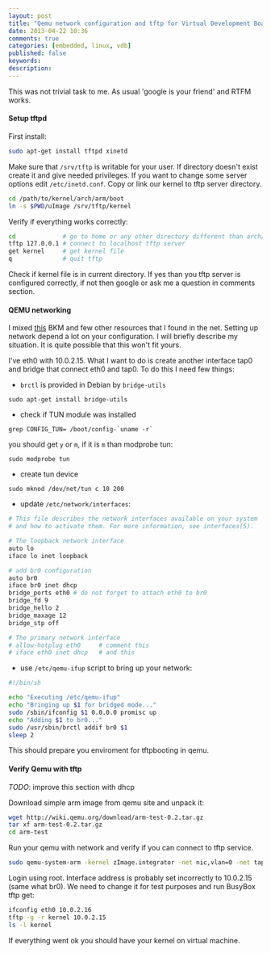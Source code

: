 ```yaml
---
layout: post
title: "Qemu network configuration and tftp for Virtual Development Board"
date: 2013-04-22 10:36
comments: true
categories: [embedded, linux, vdb]
published: false
keywords:
description:
---
```


This was not trivial task to me. As usual 'google is your friend' and RTFM works.
#### Setup tftpd ####
First install:
```bash
sudo apt-get install tftpd xinetd
```
Make sure that `/srv/tftp` is writable for your user. If directory doesn't exist 
create it and give needed privileges. If you want to change some 
server options edit `/etc/inetd.conf`. Copy or link our kernel to tftp server
directory.
```bash
cd /path/to/kernel/arch/arm/boot
ln -s $PWD/uImage /srv/tftp/kernel
```
Verify if everything works correctly:
```bash
cd             # go to home or any other directory different than arch/arm/boot
tftp 127.0.0.1 # connect to localhost tftp server
get kernel     # get kernel file
q              # quit tftp
```
Check if kernel file is in current directory. If yes than you tftp server is 
configured correctly, if not then google or ask me a question in comments 
section.

#### QEMU networking ###
I mixed [this](http://toast.djw.org.uk/qemu.html) BKM and few other resources
that I found in the net. Setting up network depend a lot on your configuration.
I will briefly describe my situation. It is quite possible that this won't fit 
yours.

I've eth0 with 10.0.2.15. What I want to do is create another interface tap0 and
bridge that connect eth0 and tap0. To do this I need few things:

* `brctl` is provided in Debian by `bridge-utils`
```
sudo apt-get install bridge-utils
```
* check if TUN module was installed
```
grep CONFIG_TUN= /boot/config-`uname -r`
```
you should get `y` or `m`, if it is `m` than modprobe tun:
```
sudo modprobe tun
```
* create tun device
```
sudo mknod /dev/net/tun c 10 200
```
* update `/etc/network/interfaces`:
```bash
# This file describes the network interfaces available on your system
# and how to activate them. For more information, see interfaces(5).

# The loopback network interface
auto lo
iface lo inet loopback

# add br0 configuration
auto br0
iface br0 inet dhcp
bridge_ports eth0 # do not forget to attach eth0 to br0
bridge_fd 9
bridge_hello 2
bridge_maxage 12
bridge_stp off

# The primary network interface
# allow-hotplug eth0     # comment this
# iface eth0 inet dhcp   # and this
```
* use `/etc/qemu-ifup` script to bring up your network:
```bash
#!/bin/sh

echo "Executing /etc/qemu-ifup"
echo "Bringing up $1 for bridged mode..."
sudo /sbin/ifconfig $1 0.0.0.0 promisc up
echo "Adding $1 to br0..."
sudo /usr/sbin/brctl addif br0 $1
sleep 2
```

This should prepare you enviroment for tftpbooting in qemu.

#### Verify Qemu with tftp ####
_TODO_: improve this section with dhcp

Download simple arm image from qemu site and unpack it:
```bash
wget http://wiki.qemu.org/download/arm-test-0.2.tar.gz
tar xf arm-test-0.2.tar.gz
cd arm-test
```
Run your qemu with network and verify if you can connect to tftp service.
```bash
sudo qemu-system-arm -kernel zImage.integrator -net nic,vlan=0 -net tap,vlan=0,ifname=tap0,script=/etc/qemu-ifup -initrd arm_root.img -nographic -append "console=ttyAMA0"
```
Login using root. Interface address is probably set incorrectly to 10.0.2.15 
(same what br0). We need to change it for test purposes and run BusyBox tftp 
get:
```bash
ifconfig eth0 10.0.2.16
tftp -g -r kernel 10.0.2.15
ls -l kernel
```
If everything went ok you should have your kernel on virtual machine.


